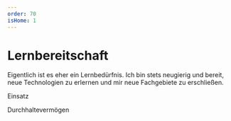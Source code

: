 ```yaml
---
order: 70
isHome: 1
---
```


# Lernbereitschaft
Eigentlich ist es eher ein Lernbedürfnis. Ich bin stets neugierig und bereit, neue Technologien zu erlernen und mir neue Fachgebiete zu erschließen.

<div class="wrapper">
	<div class="skill">
        <p>Einsatz</p>
        <div class="skill-bar skill100 wow slideInLeft animated" >
		</div>
    </div>
    <div class="skill">
        <p>Durchhaltevermögen</p>
        <div class="skill-bar skill100 wow slideInLeft animated">
        </div>
    </div>
</div><!-- end of /.coloumn -->
